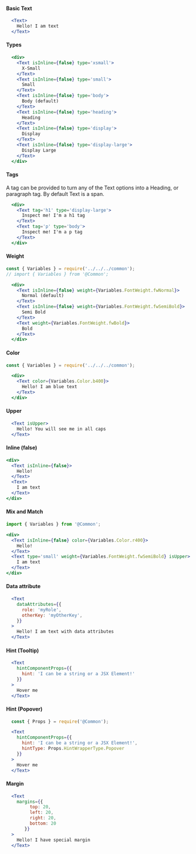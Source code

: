 #### Basic Text

```jsx
  <Text>
    Hello! I am text
  </Text>
```

#### Types

```jsx
  <div>
    <Text isInline={false} type='xsmall'>
      X-Small
    </Text>
    <Text isInline={false} type='small'>
      Small
    </Text>
    <Text isInline={false} type='body'>
      Body (default)
    </Text>
    <Text isInline={false} type='heading'>
      Heading
    </Text>
    <Text isInline={false} type='display'>
      Display
    </Text>
    <Text isInline={false} type='display-large'>
      Display Large
    </Text>
  </div>
```

#### Tags
A tag can be provided to turn any of the Text options into a Heading, or paragraph tag. By default Text is a span.

```jsx
  <div>
    <Text tag='h1' type='display-large'>
      Inspect me! I'm a h1 tag
    </Text>
    <Text tag='p' type='body'>
      Inspect me! I'm a p tag
    </Text>
  </div>
```

#### Weight

```jsx
const { Variables } = require('../../../common');
// import { Variables } from '@Common';

  <div>
    <Text isInline={false} weight={Variables.FontWeight.fwNormal}>
      Normal (default)
    </Text>
    <Text isInline={false} weight={Variables.FontWeight.fwSemiBold}>
      Semi Bold
    </Text>
    <Text weight={Variables.FontWeight.fwBold}>
      Bold
    </Text>
  </div>
```

#### Color

```jsx
const { Variables } = require('../../../common');

  <div>
    <Text color={Variables.Color.b400}>
      Hello! I am blue text
    </Text>
  </div>
```

#### Upper

```jsx
  <Text isUpper>
    Hello! You will see me in all caps
  </Text>
```

#### Inline (false)

```jsx
<div>
  <Text isInline={false}>
    Hello!
  </Text>
  <Text>
    I am text
  </Text>
</div>
```

#### Mix and Match

```jsx
import { Variables } from '@Common';

<div>
  <Text isInline={false} color={Variables.Color.r400}>
    Hello!
  </Text>
  <Text type='small' weight={Variables.FontWeight.fwSemiBold} isUpper>
    I am text
  </Text>
</div>
```

#### Data attribute

```jsx
  <Text
    dataAttributes={{
      role: 'myRole',
      otherKey: 'myOtherKey',
    }}
  >
    Hello! I am text with data attributes
  </Text>
```

#### Hint (Tooltip)
```jsx
  <Text
    hintComponentProps={{
      hint: 'I can be a string or a JSX Element!'
    }}
  >
    Hover me
  </Text>
```

#### Hint (Popover)
```jsx
  const { Props } = require('@Common');

  <Text
    hintComponentProps={{
      hint: 'I can be a string or a JSX Element!',
      hintType: Props.HintWrapperType.Popover
    }}
  >
    Hover me
  </Text>
```

#### Margin

```jsx
  <Text
    margins={{
         top: 20,
         left: 20,
         right: 20,
         bottom: 20
       }}
  >
    Hello! I have special margin
  </Text>
```
